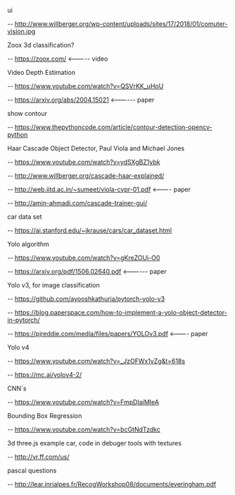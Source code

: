 ui

-- http://www.willberger.org/wp-content/uploads/sites/17/2018/01/comuter-vision.jpg

Zoox 3d classification?

-- https://zoox.com/ <----- video

Video Depth Estimation

--  https://www.youtube.com/watch?v=QSVrKK_uHoU

-- https://arxiv.org/abs/2004.15021   <------ paper

show contour

-- https://www.thepythoncode.com/article/contour-detection-opencv-python

Haar Cascade Object Detector, Paul Viola and Michael Jones

-- https://www.youtube.com/watch?v=ydSXgBZ1ybk

-- http://www.willberger.org/cascade-haar-explained/

-- http://web.iitd.ac.in/~sumeet/viola-cvpr-01.pdf  <---- paper

-- http://amin-ahmadi.com/cascade-trainer-gui/

car data set

-- https://ai.stanford.edu/~jkrause/cars/car_dataset.html

Yolo algorithm

-- https://www.youtube.com/watch?v=gKreZOUi-O0

-- https://arxiv.org/pdf/1506.02640.pdf <------ paper

Yolo v3, for image classification

-- https://github.com/ayooshkathuria/pytorch-yolo-v3

-- https://blog.paperspace.com/how-to-implement-a-yolo-object-detector-in-pytorch/

-- https://pjreddie.com/media/files/papers/YOLOv3.pdf <---- paper

Yolo v4

-- https://www.youtube.com/watch?v=_JzOFWx1vZg&t=618s

-- https://mc.ai/yolov4-2/


CNN´s

-- https://www.youtube.com/watch?v=FmpDIaiMIeA

Bounding Box Regression

-- https://www.youtube.com/watch?v=bcGtNdTzdkc

3d three.js example car, code in debuger tools with textures

-- http://vr.ff.com/us/

pascal questions

-- http://lear.inrialpes.fr/RecogWorkshop08/documents/everingham.pdf







